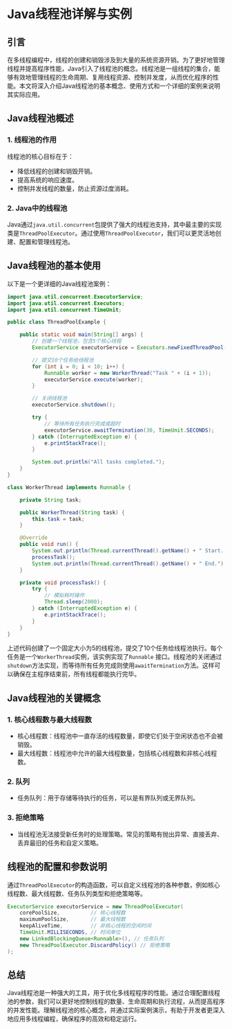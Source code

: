 # Java线程池详解与实例

## 引言

在多线程编程中，线程的创建和销毁涉及到大量的系统资源开销。为了更好地管理线程并提高程序性能，Java引入了线程池的概念。线程池是一组线程的集合，能够有效地管理线程的生命周期、复用线程资源、控制并发度，从而优化程序的性能。本文将深入介绍Java线程池的基本概念、使用方式和一个详细的案例来说明其实际应用。

## Java线程池概述

### 1. 线程池的作用

线程池的核心目标在于：

- 降低线程的创建和销毁开销。
- 提高系统的响应速度。
- 控制并发线程的数量，防止资源过度消耗。

### 2. Java中的线程池

Java通过`java.util.concurrent`包提供了强大的线程池支持，其中最主要的实现类是`ThreadPoolExecutor`。通过使用`ThreadPoolExecutor`，我们可以更灵活地创建、配置和管理线程池。

## Java线程池的基本使用

以下是一个更详细的Java线程池案例：

```java
import java.util.concurrent.ExecutorService;
import java.util.concurrent.Executors;
import java.util.concurrent.TimeUnit;

public class ThreadPoolExample {

    public static void main(String[] args) {
        // 创建一个线程池，包含5个核心线程
        ExecutorService executorService = Executors.newFixedThreadPool(5);

        // 提交10个任务给线程池
        for (int i = 0; i < 10; i++) {
            Runnable worker = new WorkerThread("Task " + (i + 1));
            executorService.execute(worker);
        }

        // 关闭线程池
        executorService.shutdown();

        try {
            // 等待所有任务执行完成或超时
            executorService.awaitTermination(30, TimeUnit.SECONDS);
        } catch (InterruptedException e) {
            e.printStackTrace();
        }

        System.out.println("All tasks completed.");
    }
}

class WorkerThread implements Runnable {

    private String task;

    public WorkerThread(String task) {
        this.task = task;
    }

    @Override
    public void run() {
        System.out.println(Thread.currentThread().getName() + " Start. Task = " + task);
        processTask();
        System.out.println(Thread.currentThread().getName() + " End.");
    }

    private void processTask() {
        try {
            // 模拟耗时操作
            Thread.sleep(2000);
        } catch (InterruptedException e) {
            e.printStackTrace();
        }
    }
}
```

上述代码创建了一个固定大小为5的线程池，提交了10个任务给线程池执行。每个任务是一个`WorkerThread`实例，该实例实现了`Runnable`
接口。线程池的关闭通过`shutdown`方法实现，而等待所有任务完成则使用`awaitTermination`方法。这样可以确保在主程序结束前，所有线程都能执行完毕。

## Java线程池的关键概念

### 1. 核心线程数与最大线程数

- 核心线程数：线程池中一直存活的线程数量，即使它们处于空闲状态也不会被销毁。
- 最大线程数：线程池中允许的最大线程数量，包括核心线程数和非核心线程数。

### 2. 队列

- 任务队列：用于存储等待执行的任务，可以是有界队列或无界队列。

### 3. 拒绝策略

- 当线程池无法接受新任务时的处理策略。常见的策略有抛出异常、直接丢弃、丢弃最旧的任务和自定义策略。

## 线程池的配置和参数说明

通过`ThreadPoolExecutor`的构造函数，可以自定义线程池的各种参数，例如核心线程数、最大线程数、任务队列类型和拒绝策略等。

```java
ExecutorService executorService = new ThreadPoolExecutor(
    corePoolSize,          // 核心线程数
    maximumPoolSize,       // 最大线程数
    keepAliveTime,         // 非核心线程的空闲时间
    TimeUnit.MILLISECONDS, // 时间单位
    new LinkedBlockingQueue<Runnable>(), // 任务队列
    new ThreadPoolExecutor.DiscardPolicy() // 拒绝策略
);
```

## 总结

Java线程池是一种强大的工具，用于优化多线程程序的性能。通过合理配置线程池的参数，我们可以更好地控制线程的数量、生命周期和执行流程，从而提高程序的并发性能。理解线程池的核心概念，并通过实际案例演示，有助于开发者更深入地应用多线程编程，确保程序的高效和稳定运行。
